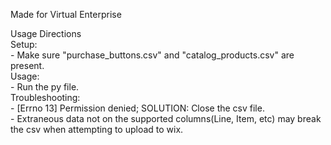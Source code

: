 Made for Virtual Enterprise


Usage Directions  
    Setup:  
    - Make sure "purchase_buttons.csv" and "catalog_products.csv" are present.  
    Usage:  
    - Run the py file.  
    Troubleshooting:  
    - [Errno 13] Permission denied; SOLUTION: Close the csv file.  
    - Extraneous data not on the supported columns(Line, Item, etc) may break the csv when attempting to upload to wix.

